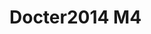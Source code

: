 # Docter2014 M4
<a name="material" />
<script type="application/ld+json">

  {
    "@context": "https://schema.org/",
    "@type": "ChemicalSubstance",
    "http://purl.org/dc/terms/conformsTo":
      {
        "@type": "CreativeWork",
        "@id": "https://bioschemas.org/profiles/ChemicalSubstance/0.4-RELEASE/"
      },
    "@id": "https://egonw.github.io/nanowiki/nanowiki337.html#material",
    "name": "Docter2014 M4",
    "sameAs: "http://127.0.0.1/mediawiki/index.php/Special:URIResolver/Docter2014_M4"
  }
</script>

